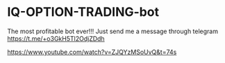 # IQ-OPTION-TRADING-bot
The most profitable bot ever!!!
Just send me a message through telegram 
https://t.me/+o3GkH5Tl2OdjZDdh






https://www.youtube.com/watch?v=ZJQYzMSoUvQ&t=74s
